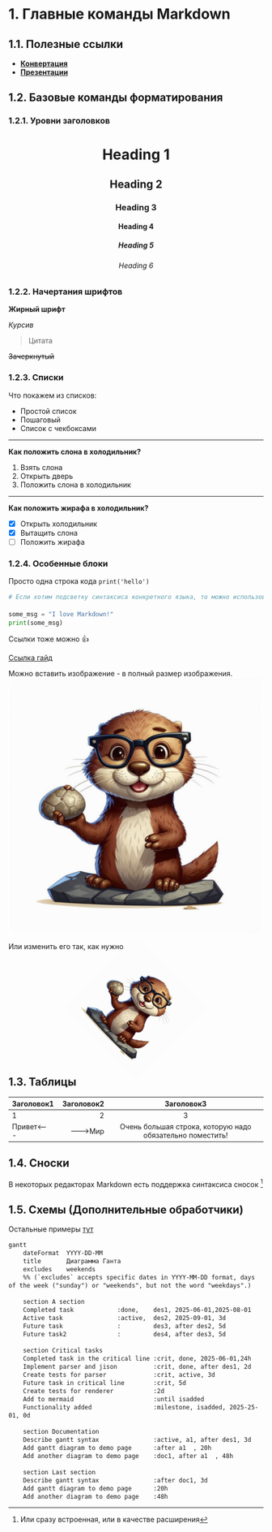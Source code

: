 # 1. Главные команды Markdown

## 1.1. Полезные ссылки

- **[Конвертация](https://github.com/jgm/pandoc)**
- **[Презентации](https://sli.dev/guide/)**

## 1.2. Базовые команды форматирования

### 1.2.1. Уровни заголовков

<center>

<!-- markdownlint-disable MD025 -->
# Heading 1 <!-- omit from toc -->
<!-- markdownlint-enable MD025 -->
## Heading 2<!-- omit from toc -->

### Heading 3<!-- omit from toc -->

#### Heading 4<!-- omit from toc -->

##### Heading 5<!-- omit from toc -->

###### Heading 6<!-- omit from toc -->

</center>

### 1.2.2. Начертания шрифтов
<!-- markdownlint-disable MD036 -->
**Жирный шрифт**

*Курсив*
<!-- markdownlint-enable MD036 -->
> Цитата

~~Зачеркнутый~~

### 1.2.3. Списки

Что покажем из списков:

- Простой список
- Пошаговый
- Список с чекбоксами

---

**Как положить слона в холодильник?**

1. Взять слона
2. Открыть дверь
3. Положить слона в холодильник

---

**Как положить жирафа в холодильник?**

- [x] Открыть холодильник
- [x] Вытащить слона
- [ ] Положить жирафа

### 1.2.4. Особенные блоки

Просто одна строка кода
`print('hello')`

```python
# Если хотим подсветку синтаксиса конкретного языка, то можно использовать такой вариант

some_msg = "I love Markdown!"
print(some_msg)
```

Ссылки тоже можно 👍

[Ссылка гайд](https://www.markdownguide.org/cheat-sheet/)

Можно вставить изображение - в полный размер изображения.
![alt text](images/pronyra.jpg)

Или изменить его так, как нужно.
<center>
<img src="images/pronyra.jpg" alt="drawing" width="200" style="transform:rotate(45deg);"/>
</center>

## 1.3. Таблицы

| Заголовок1 | Заголовок2 | Заголовок3|
|:-----------|------------:|:-----------:|
| 1|2|3|
|Привет<---| --->Мир| Очень большая строка, которую надо обязательно поместить! |

## 1.4. Сноски

В некоторых редакторах Markdown есть поддержка синтаксиса сносок [^1]

[^1]: Или сразу встроенная, или в качестве расширения

## 1.5. Схемы (Дополнительные обработчики)

Остальные примеры [тут](https://mermaid.js.org/ecosystem/tutorials.html)

```mermaid
gantt
    dateFormat  YYYY-DD-MM
    title       Диаграмма Ганта
    excludes    weekends
    %% (`excludes` accepts specific dates in YYYY-MM-DD format, days of the week ("sunday") or "weekends", but not the word "weekdays".)

    section A section
    Completed task            :done,    des1, 2025-06-01,2025-08-01
    Active task               :active,  des2, 2025-09-01, 3d
    Future task               :         des3, after des2, 5d
    Future task2              :         des4, after des3, 5d

    section Critical tasks
    Completed task in the critical line :crit, done, 2025-06-01,24h
    Implement parser and jison          :crit, done, after des1, 2d
    Create tests for parser             :crit, active, 3d
    Future task in critical line        :crit, 5d
    Create tests for renderer           :2d
    Add to mermaid                      :until isadded
    Functionality added                 :milestone, isadded, 2025-25-01, 0d

    section Documentation
    Describe gantt syntax               :active, a1, after des1, 3d
    Add gantt diagram to demo page      :after a1  , 20h
    Add another diagram to demo page    :doc1, after a1  , 48h

    section Last section
    Describe gantt syntax               :after doc1, 3d
    Add gantt diagram to demo page      :20h
    Add another diagram to demo page    :48h
```
